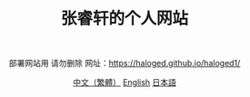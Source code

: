 <div align="center">
  <h1>张睿轩的个人网站 </h1>
  <img scr="https://img.shields.io/github/stars/haloged/haloged1">
  <img scr="https://img.shields.io/github/languages/top/haloged/haloged1">
  <img scr="https://img.shields.io/github/directory-file-count/haloged/haloged1">
  <img scr="https://img.shields.io/github/languages/code-size/haloged/haloged1">
  <img scr="https://img.shields.io/github/issues/haloged/haloged1">
 </dev>

部署网站用
请勿删除
网址：https://haloged.github.io/haloged1/

[中文（繁體）](./md/README-TC.md "中文繁體")
[English](./md/README-EN.md "English")
[日本語](./md/README-JP.md "日本語")
